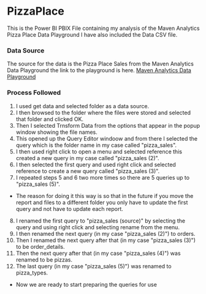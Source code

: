 # PizzaPlace
This is the Power BI PBIX File containing my analysis of the Maven Analytics Pizza Place Data Playground I have also included the Data CSV file.

### Data Source ###
The source for the data is the Pizza Place Sales from the Maven Analytics Data Playground the link to the playground is here.
[Maven Analytics Data Playground](https://www.mavenanalytics.io/data-playground)

### Process Followed ###
1. I used get data and selected folder as a data source. 
2. I then browsed to the folder where the files were stored and selected that folder and clicked OK.
3. Then I selected Trnsform Data from the options that appear in the popup window showing the file names.
4. This opened up the Query Editor windoow and from there I selected the query which is the folder name in my case called "pizza_sales".
5. I then used right click to open a menu and selected reference this created a new query in my case called "pizza_sales (2)".
6. I then selected the first query and used right click and selected reference to create a new query called "pizza_sales (3)".
7. I repeated steps 5 and 6 two more times so there are 5 queries up to "pizza_sales (5)".
  * The reason for doing it this way is so that in the future if you move the report and files to a different folder you only have to update the first query and not have to update each report.
8. I renamed the first query to "pizza_sales (source)" by selecting the query and using right click and selecting rename from the menu.
9. I then renamed the next query (in my case "pizza_sales (2)") to orders.
10. Then I renamed the next query after that (in my case "pizza_sales (3)") to be order_details.
11. Then the next query after that (in my case "pizza_sales (4)") was renamed to be pizzas.
12. The last query (in my case "pizza_sales (5)") was renamed to pizza_types.

* Now we are ready to start preparing the queries for use

